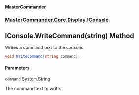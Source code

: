 #### [MasterCommander](MasterCommander.md 'MasterCommander')
### [MasterCommander.Core.Display](MasterCommander.Core.Display.md 'MasterCommander.Core.Display').[IConsole](IConsole.md 'MasterCommander.Core.Display.IConsole')

## IConsole.WriteCommand(string) Method

Writes a command text to the console.

```csharp
void WriteCommand(string command);
```
#### Parameters

<a name='MasterCommander.Core.Display.IConsole.WriteCommand(string).command'></a>

`command` [System.String](https://docs.microsoft.com/en-us/dotnet/api/System.String 'System.String')

The command text to write.